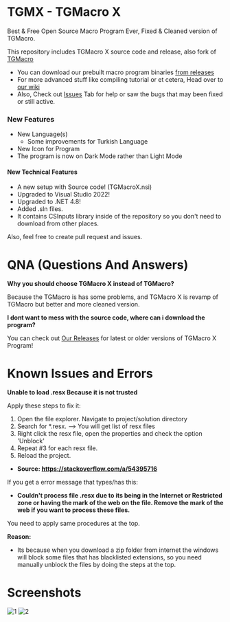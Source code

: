 # TGMX - TGMacro X
Best & Free Open Source Macro Program Ever,
Fixed & Cleaned version of TGMacro.

This repository includes TGMacro X source code and release, also fork of [TGMacro](https://github.com/trksyln/TGMacro)

* You can download our prebuilt macro program binaries [from releases](https://github.com/P0L3NARUBA/TGMacro-X/releases)
* For more advanced stuff like compiling tutorial or et cetera, Head over to [our wiki](https://github.com/P0L3NARUBA/TGMacro-X/wiki)
* Also, Check out [Issues]() Tab for help or saw the bugs that may been fixed or still active.


### New Features 
* New Language(s)
   * Some improvements for Turkish Language
* New Icon for Program
* The program is now on Dark Mode rather than Light Mode

#### New Technical Features

* A new setup with Source code! (TGMacroX.nsi)
* Upgraded to Visual Studio 2022!
* Upgraded to .NET 4.8!
* Added .sln files.
* It contains CSInputs library inside of the repository so you don't need to download from other places.

Also, feel free to create pull request and issues.

# QNA (Questions And Answers)

 **Why you should choose TGMacro X instead of TGMacro?** 
          
Because the TGMacro is has some problems, and TGMacro X is revamp of TGMacro but better and more cleaned version.

 **I dont want to mess with the source code, where can i download the program?**

You can check out [Our Releases](https://github.com/P0L3NARUBA/TGMacro-X/releases) for latest or older versions of TGMacro X Program!

# Known Issues and Errors

**Unable to load .resx Because it is not trusted**

Apply these steps to fix it:

1. Open the file explorer. Navigate to project/solution directory
2. Search for *.resx. --> You will get list of resx files
3. Right click the resx file, open the properties and check the option 'Unblock'
4. Repeat #3 for each resx file.
5. Reload the project.
- **Source: https://stackoverflow.com/a/54395716**

If you get a error message that types/has this:
* **Couldn't process file .resx due to its being in the Internet or Restricted zone or having the mark of the web on the file. Remove the mark of the web if you want to process these files.**

You need to apply same procedures at the top.

**Reason:**
* Its because when you download a zip folder from internet the windows will block some files that has blacklisted extensions, so you need manually unblock the files by doing the steps at the top.

# Screenshots
![1](https://github.com/P0L3NARUBA/TGMacro-X/assets/146978592/f7e94f93-4470-4195-a614-8bb176923db4)
![2](https://github.com/P0L3NARUBA/TGMacro-X/assets/146978592/cf62be8a-e838-4571-9ae4-f702e0bd809c)

